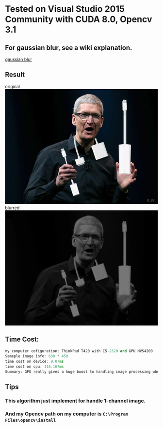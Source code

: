 # Tested on Visual Studio 2015 Community with CUDA 8.0, Opencv 3.1

## For gaussian blur, see a wiki explanation.
[gaussian blur](https://en.wikipedia.org/wiki/Gaussian_blur)

## Result
original
![original](type-c.jpg)
blurred
![blurred](blurred.jpg)

## Time Cost:
```cpp
my computer cofiguration: ThinkPad T420 with I5-2520 and GPU NVS4200
Sameple image info: 600 * 450
time cost on device: 9.07ms
time cost on cpu: 116.167ms
Summary: GPU really gives a huge boost to handling image processing when comparing to cpu
```
### 

## Tips
### This algorithm just implement for handle 1-channel image.
### And my Opencv path on my computer is ```C:\Program Files\opencv\install```